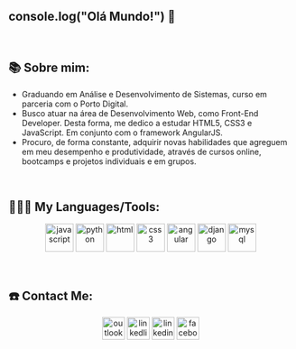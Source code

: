 
## console.log("Olá Mundo!") :wave:

<p>&nbsp;</p>

## 📚 Sobre mim:

- Graduando em Análise e Desenvolvimento de Sistemas, curso em parceria com o Porto Digital.
- Busco atuar na área de Desenvolvimento Web, como Front-End Developer. Desta forma, me dedico a estudar HTML5, CSS3 e JavaScript. Em conjunto com o framework AngularJS.
- Procuro, de forma constante, adquirir novas habilidades que agreguem em meu desempenho e produtividade, através de cursos online, bootcamps e projetos individuais e em grupos.

<p>&nbsp;</p>

## 👨🏻‍💻 My Languages/Tools:

<div>
<p align="center">
<img src="https://github.com/Rennan-sbarros/rennansbarros/blob/main/Diversos/icon-js" alt="javascript" width="50" height="50"/> 
<img src="https://github.com/Rennan-sbarros/rennan sbarros/blob/main/Diversos/icon-python" alt="python" width="50" height="50"/> 
<img src="https://github.com/Rennan-sbarros/rennan sbarros/blob/main/Diversos/icon-html" alt="html" width="50" height="50"/> 
<img src="https://github.com/Rennan-sbarros/rennan sbarros/blob/main/Diversos/icon-css" alt="css3" width="50" height="50"/> 
<img src="https://github.com/Rennan-sbarros/rennan sbarros/blob/main/Diversos/icon-angular" alt="angular" width="50" height="50"/> 
<img src="https://github.com/Rennan-sbarros/rennan sbarros/blob/main/Diversos/icon-django" alt="django" width="50" height="50"/> 
<img src="https://github.com/Rennan-sbarros/rennan sbarros/blob/main/Diversos/icon-mysql" alt="mysql" width="50" height="50"/>
</div>

<p>&nbsp;</p>

## ☎️ Contact Me:

<p align="center">
<a href = "rennan_sbarros@hotmail.com"><img src="https://github.com/Rennan-sbarros/rennan sbarros/blob/main/Diversos/icon-outlook" alt='outlook' height='40'></a>
<a href = https://www.linkedin.com/in/rennan-candido1/><img src="https://github.com/Rennan-sbarros/rennan sbarros/blob/main/Diversos/icon-linkedlin" alt='linkedlin' height='40'></a>
<a href = https://www.instagram.com/rennan_candid0//><img src="https://github.com/Rennan-sbarros/rennan sbarros/blob/main/Diversos/icon-instagram" alt='linkedin' height='40'></a>
<a href = https://www.facebook.com/rennan.candido.1//><img src="https://github.com/Rennan-sbarros/rennan sbarros/blob/main/Diversos/icon-facebook" alt='facebook' height='40'></a>

